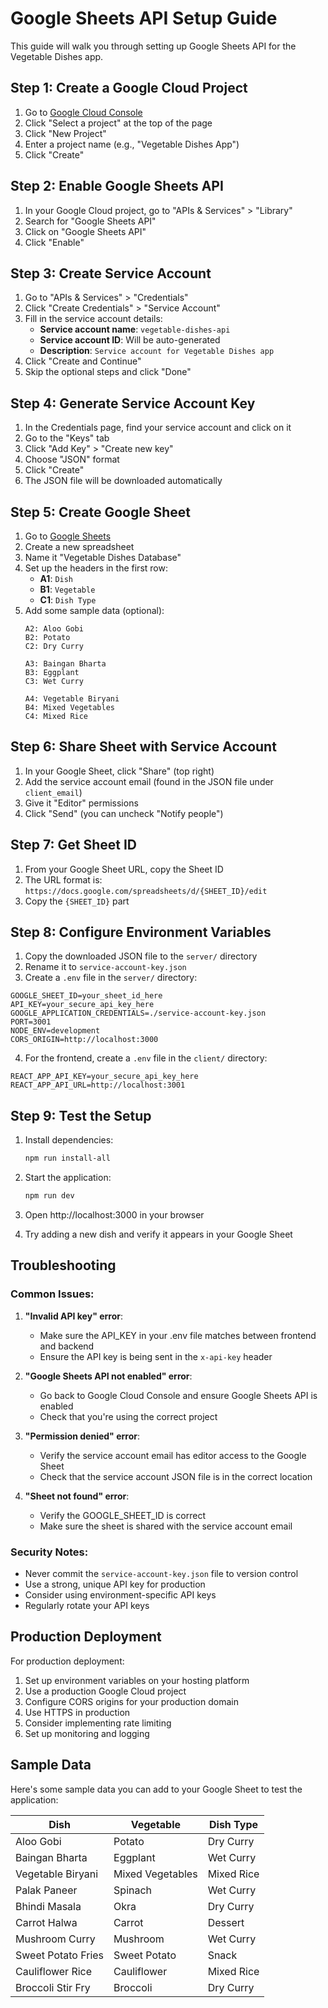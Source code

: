 # Google Sheets API Setup Guide

This guide will walk you through setting up Google Sheets API for the Vegetable Dishes app.

## Step 1: Create a Google Cloud Project

1. Go to [Google Cloud Console](https://console.cloud.google.com/)
2. Click "Select a project" at the top of the page
3. Click "New Project"
4. Enter a project name (e.g., "Vegetable Dishes App")
5. Click "Create"

## Step 2: Enable Google Sheets API

1. In your Google Cloud project, go to "APIs & Services" > "Library"
2. Search for "Google Sheets API"
3. Click on "Google Sheets API"
4. Click "Enable"

## Step 3: Create Service Account

1. Go to "APIs & Services" > "Credentials"
2. Click "Create Credentials" > "Service Account"
3. Fill in the service account details:
   - **Service account name**: `vegetable-dishes-api`
   - **Service account ID**: Will be auto-generated
   - **Description**: `Service account for Vegetable Dishes app`
4. Click "Create and Continue"
5. Skip the optional steps and click "Done"

## Step 4: Generate Service Account Key

1. In the Credentials page, find your service account and click on it
2. Go to the "Keys" tab
3. Click "Add Key" > "Create new key"
4. Choose "JSON" format
5. Click "Create"
6. The JSON file will be downloaded automatically

## Step 5: Create Google Sheet

1. Go to [Google Sheets](https://sheets.google.com/)
2. Create a new spreadsheet
3. Name it "Vegetable Dishes Database"
4. Set up the headers in the first row:
   - **A1**: `Dish`
   - **B1**: `Vegetable`
   - **C1**: `Dish Type`
5. Add some sample data (optional):
   ```
   A2: Aloo Gobi
   B2: Potato
   C2: Dry Curry
   
   A3: Baingan Bharta
   B3: Eggplant
   C3: Wet Curry
   
   A4: Vegetable Biryani
   B4: Mixed Vegetables
   C4: Mixed Rice
   ```

## Step 6: Share Sheet with Service Account

1. In your Google Sheet, click "Share" (top right)
2. Add the service account email (found in the JSON file under `client_email`)
3. Give it "Editor" permissions
4. Click "Send" (you can uncheck "Notify people")

## Step 7: Get Sheet ID

1. From your Google Sheet URL, copy the Sheet ID
2. The URL format is: `https://docs.google.com/spreadsheets/d/{SHEET_ID}/edit`
3. Copy the `{SHEET_ID}` part

## Step 8: Configure Environment Variables

1. Copy the downloaded JSON file to the `server/` directory
2. Rename it to `service-account-key.json`
3. Create a `.env` file in the `server/` directory:

```env
GOOGLE_SHEET_ID=your_sheet_id_here
API_KEY=your_secure_api_key_here
GOOGLE_APPLICATION_CREDENTIALS=./service-account-key.json
PORT=3001
NODE_ENV=development
CORS_ORIGIN=http://localhost:3000
```

4. For the frontend, create a `.env` file in the `client/` directory:

```env
REACT_APP_API_KEY=your_secure_api_key_here
REACT_APP_API_URL=http://localhost:3001
```

## Step 9: Test the Setup

1. Install dependencies:
   ```bash
   npm run install-all
   ```

2. Start the application:
   ```bash
   npm run dev
   ```

3. Open http://localhost:3000 in your browser
4. Try adding a new dish and verify it appears in your Google Sheet

## Troubleshooting

### Common Issues:

1. **"Invalid API key" error**:
   - Make sure the API_KEY in your .env file matches between frontend and backend
   - Ensure the API key is being sent in the `x-api-key` header

2. **"Google Sheets API not enabled" error**:
   - Go back to Google Cloud Console and ensure Google Sheets API is enabled
   - Check that you're using the correct project

3. **"Permission denied" error**:
   - Verify the service account email has editor access to the Google Sheet
   - Check that the service account JSON file is in the correct location

4. **"Sheet not found" error**:
   - Verify the GOOGLE_SHEET_ID is correct
   - Make sure the sheet is shared with the service account email

### Security Notes:

- Never commit the `service-account-key.json` file to version control
- Use a strong, unique API key for production
- Consider using environment-specific API keys
- Regularly rotate your API keys

## Production Deployment

For production deployment:

1. Set up environment variables on your hosting platform
2. Use a production Google Cloud project
3. Configure CORS origins for your production domain
4. Use HTTPS in production
5. Consider implementing rate limiting
6. Set up monitoring and logging

## Sample Data

Here's some sample data you can add to your Google Sheet to test the application:

| Dish | Vegetable | Dish Type |
|------|-----------|-----------|
| Aloo Gobi | Potato | Dry Curry |
| Baingan Bharta | Eggplant | Wet Curry |
| Vegetable Biryani | Mixed Vegetables | Mixed Rice |
| Palak Paneer | Spinach | Wet Curry |
| Bhindi Masala | Okra | Dry Curry |
| Carrot Halwa | Carrot | Dessert |
| Mushroom Curry | Mushroom | Wet Curry |
| Sweet Potato Fries | Sweet Potato | Snack |
| Cauliflower Rice | Cauliflower | Mixed Rice |
| Broccoli Stir Fry | Broccoli | Dry Curry |
